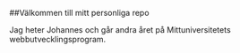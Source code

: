 ##Välkommen till mitt personliga repo

Jag heter Johannes och går andra året på Mittuniversitetets webbutvecklingsprogram.



<!--
**jofa1903/jofa1903** is a ✨ _special_ ✨ repository because its `README.md` (this file) appears on your GitHub profile.


